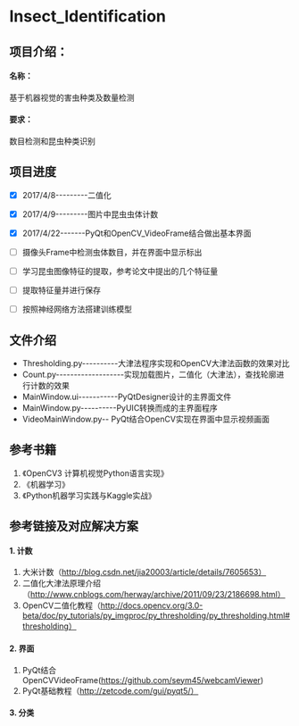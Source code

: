 # Insect_Identification

## 项目介绍：

#### 名称：

基于机器视觉的害虫种类及数量检测

#### 要求：

数目检测和昆虫种类识别


## 项目进度


- [x] 2017/4/8---------二值化 
- [x] 2017/4/9---------图片中昆虫虫体计数 
- [x] 2017/4/22-------PyQt和OpenCV_VideoFrame结合做出基本界面
- [ ] 摄像头Frame中检测虫体数目，并在界面中显示标出
- [ ] 学习昆虫图像特征的提取，参考论文中提出的几个特征量
- [ ] 提取特征量并进行保存
- [ ] 按照神经网络方法搭建训练模型


## 文件介绍

*   Thresholding.py----------大津法程序实现和OpenCV大津法函数的效果对比
*   Count.py-------------------实现加载图片，二值化（大津法），查找轮廓进行计数的效果
*   MainWindow.ui-----------PyQtDesigner设计的主界面文件
*   MainWindow.py----------PyUIC转换而成的主界面程序
*   VideoMainWindow.py-- PyQt结合OpenCV实现在界面中显示视频画面

## 参考书籍

1.  《OpenCV3 计算机视觉Python语言实现》
2.  《机器学习》
3.  《Python机器学习实践与Kaggle实战》
 
## 参考链接及对应解决方案

#### 1. 计数

1. 大米计数（http://blog.csdn.net/jia20003/article/details/7605653）
2. 二值化大津法原理介绍（http://www.cnblogs.com/herway/archive/2011/09/23/2186698.html）
3. OpenCV二值化教程（http://docs.opencv.org/3.0-beta/doc/py_tutorials/py_imgproc/py_thresholding/py_thresholding.html#thresholding）

#### 2. 界面

1. PyQt结合OpenCVVideoFrame(https://github.com/seym45/webcamViewer)
2. PyQt基础教程（http://zetcode.com/gui/pyqt5/）

#### 3. 分类